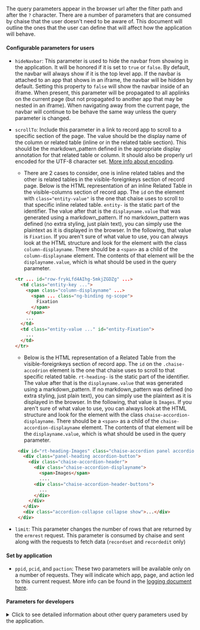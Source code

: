 The query parameters appear in the browser url after the filter path and after the `?` character. There are a number of parameters that are consumed by chaise that the user doesn't need to be aware of. This document will outline the ones that the user can define that will affect how the application will behave.

#### Configurable parameters for users
 - `hideNavbar`: This parameter is used to hide the navbar from showing in the application. It will be honored if it is set to `true` or `false`. By default, the navbar will always show if it is the top level app. If the navbar is attached to an app that shows in an iframe, the navbar will be hidden by default. Setting this property to `false` will show the navbar inside of an iframe. When present, this parameter will be propagated to all applinks on the current page (but not propagated to another app that may be nested in an iframe). When navigating away from the current page, the navbar will continue to be behave the same way unless the query parameter is changed.
 - `scrollTo`: Include this parameter in a link to record app to scroll to a specific section of the page. The value should be the display name of the column or related table (inline or in the related table section). This should be the markdown_pattern defined in the appropriate display annotation for that related table or column. It should also be properly url encoded for the UTF-8 character set. [More info about encoding](https://www.w3schools.com/tags/ref_urlencode.asp).

   - There are 2 cases to consider, one is inline related tables and the other is related tables in the visible-foreignkeys section of record page. Below is the HTML representation of an inline Related Table in the visible-columns section of record app. The `id` on the element with `class="entity-value"` is the one that chaise uses to scroll to that specific inline related table. `entity-` is the static part of the identifier. The value after that is the `displayname.value` that was generated using a markdown_pattern. If no markdown_pattern was defined (no extra styling, just plain text), you can simply use the plaintext as it is displayed in the browser. In the following, that value is `Fixation`. If you aren't sure of what value to use, you can always look at the HTML structure and look for the element with the class `column-displayname`. There should be a `<span>` as a child of the `column-displayname` element. The contents of that element will be the `displayname.value`, which is what should be used in the query parameter.

   ```HTML
   <tr ... id="row-frykLfd4AIhg-5mkjZGDZg" ...>
     <td class="entity-key ...">
       <span class="column-displayname" ...>
         <span ... class="ng-binding ng-scope">
           Fixation
         </span>
       </span>
       ...
     </td>
     <td class="entity-value ..." id="entity-Fixation">
       ...
     </td>
   </tr>
   ```

   - Below is the HTML representation of a Related Table from the visible-foreignkeys section of record app. The `id` on the `.chaise-accodrion` element is the one that chaise uses to scroll to that specific related table. `rt-heading-` is the static part of the identifier. The value after that is the `displayname.value` that was generated using a markdown_pattern. If no markdown_pattern was defined (no extra styling, just plain text), you can simply use the plaintext as it is displayed in the browser. In the following, that value is `Images`. If you aren't sure of what value to use, you can always look at the HTML structure and look for the element with the class `chaise-accordion-displayname`. There should be a `<span>` as a child of the `chaise-accordion-displayname` element. The contents of that element will be the `displayname.value`, which is what should be used in the query parameter.
   ```HTML
    <div id="rt-heading-Images" class="chaise-accordion panel accordion-item">
      <div class="panel-heading accordion-button">
        <div class="chaise-accordion-header">
          <div class="chaise-accordion-displayname">
            <span>Images</span>
            ....
          <div class="chaise-accordion-header-buttons">
            ...
          </div>
        </div>
      </div>
      <div class="accordion-collapse collapse show">...</div>
    </div>
   ```
 - `limit`: This parameter changes the number of rows that are returned by the `ermrest` request. This parameter is consumed by chaise and sent along with the requests to fetch data (`recordset` and `recordedit` only)

#### Set by application
 - `ppid`, `pcid`, and `paction`: These two parameters will be available only on a number of requests. They will indicate which app, page, and action led to this current request. More info can be found in the [logging document here](https://github.com/informatics-isi-edu/chaise/blob/master/docs/user-docs/logging.md#attributes).

#### Parameters for developers
<details>
<summary>Click to see detailed information about other query parameters used by the application.</summary>

 - `invalidate`: This parameter is used to signal that create or edit was clicked in recordset or record app and the originating page needs to have the data refreshed after create or update succeeds and the page is focused again. This parameter is consumed by chaise and used for internal logic.
 - `savedQueryRid`: This parameter indicates that recordset app is being initialized from a saved query. This parameter is consumed by chaise and used for internal logic (`recordset` only). Note: it is used for a specific use case in CFDE to navigate to recordset and apply a saved query from a static page.
 - `promptlogin`: This parameter is used to signal that the application should present a login dialog on page load. This parameter is consumed by chaise and used for internal logic (`record` only) but could also be used to force showing a login dialog.
 - `copy`: This parameter is used to signal to recordedit app that the app should be in "copy mode". Recordedit will read the data that mathes the filter information from the url and use that fetched data to set up a create form with information already filled in. This parameter is consumed by chaise and used for internal logic (`record` and `recordedit` only).
 - `prefill`: This parameter is used to signal to recordedit app that the app should load data from cookie storage to prefill some of the inputs fields. This is used when linking related records in record app using the "Add Records" button. This is a parameter set by the application (`record` and `recordedit` only).
 - `page`: This parameter is used to indicate which help page to load. This parameter is consumed by chaise and used for internal logic (`help` only).

</details>

